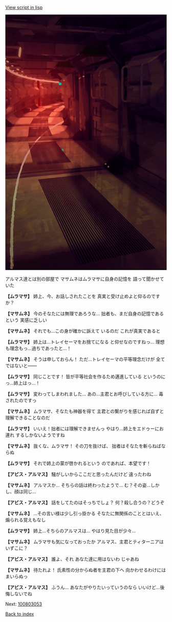 [View script in lisp](../scripts/100803051.txt)

![red_corridor.png](../images/backgrounds/red_corridor.png)

アルマス達とは別の部屋で
マサムネはムラマサに自身の記憶を
語って聞かせていた

**【ムラマサ】**
姉上、今、お話しされたことを
真実と受け止めよと仰るのですか？

**【マサムネ】**
今のそなたには無理であろうな…
拙者も、まだ自身の記憶であるという
実感に乏しい

**【マサムネ】**
それでも…この身が確かに訴えて
いるのだ
これが真実であると

**【ムラマサ】**
姉上は…トレイセーマをお捨てになる
と仰せなのですねっ…
理想も理念もっ…過ちであったと…！

**【マサムネ】**
そうは申しておらん！
ただ…トレイセーマの平等理念だけが
全てではないと――

**【ムラマサ】**
同じことです！
皆が平等社会を作るため邁進している
というのにっ…姉上はっ…！

**【ムラマサ】**
変わってしまわれました…
あの…主君とお呼びしている方に…
毒されたのですっ

**【マサムネ】**
ムラマサ、そなたも神器を得て
主君との繋がりを感じれば自ずと
理解できることなのだ

**【ムラマサ】**
いいえ！拙者には理解できませんっ
やはり…姉上をエドゥーにお連れ
するしかないようですね

**【マサムネ】**
抜くな、ムラマサ！
その刀を抜けば、
拙者はそなたを斬らねばならぬ

**【ムラマサ】**
それで姉上の蒙が啓かれるという
のであれば、本望です！

**【アビス・アルマス】**
騒がしいからここだと思ったんだけど
違ったわね

**【マサムネ】**
アルマスか…
そちらの話は終わったようで…
む？その姿…しかし、顔は同じ…

**【アビス・アルマス】**
話をしてたのはそっちでしょ？
何？殺し合うの？どうぞ

**【マサムネ】**
…その言い様は少し引っ掛かる
そなたに無関係のこととはいえ、
煽られる覚えもなし

**【ムラマサ】**
姉上…そちらのアルマスは…
やはり見た目が少々…

**【マサムネ】**
ムラマサも気になっておったか
アルマス、主君とティターニアは
いずこに？

**【アビス・アルマス】**
誰よ、それ
あなた達に用はないわ
じゃあね

**【マサムネ】**
待たれよ！
氏素性の分からぬ者を主君の下へ
向かわせるわけにはまいらぬっ

**【アビス・アルマス】**
ふうん…
あなたがやりたいっていうのなら
いいけど…後悔しないでね

Next: [100803053](100803053.md)

[Back to index](index.md)
